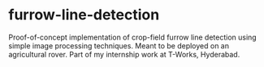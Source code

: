 # furrow-line-detection
Proof-of-concept implementation of crop-field furrow line detection using simple image processing techniques. Meant to be deployed on an agricultural rover. Part of my internship work at T-Works, Hyderabad.
